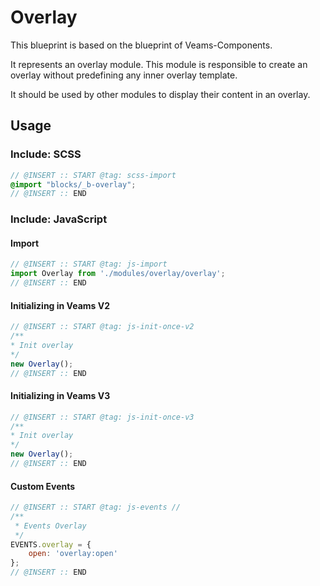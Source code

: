 # Overlay

This blueprint is based on the blueprint of Veams-Components.

It represents an overlay module. This module is responsible to create an overlay without predefining any inner overlay template.

It should be used by other modules to display their content in an overlay.

## Usage

### Include: SCSS

``` scss
// @INSERT :: START @tag: scss-import 
@import "blocks/_b-overlay";
// @INSERT :: END
```

### Include: JavaScript

#### Import
``` js
// @INSERT :: START @tag: js-import 
import Overlay from './modules/overlay/overlay';
// @INSERT :: END
```

#### Initializing in Veams V2
``` js
// @INSERT :: START @tag: js-init-once-v2 
/**
* Init overlay
*/
new Overlay();
// @INSERT :: END
```

#### Initializing in Veams V3
``` js
// @INSERT :: START @tag: js-init-once-v3 
/**
* Init overlay
*/
new Overlay();
// @INSERT :: END
```
#### Custom Events
``` js
// @INSERT :: START @tag: js-events //
/**
 * Events Overlay
 */
EVENTS.overlay = {
	open: 'overlay:open'
};
// @INSERT :: END
```